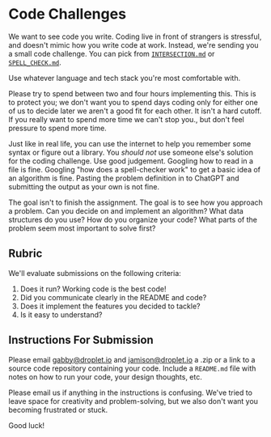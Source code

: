 # Code Challenges

We want to see code you write. Coding live in front of strangers is stressful,
and doesn't mimic how you write code at work. Instead, we're sending you a small
code challenge. You can pick from [`INTERSECTION.md`](./INTERSECTION.md) or
[`SPELL_CHECK.md`](./SPELL_CHECK.md).

Use whatever language and tech stack you're most comfortable with.

Please try to spend between two and four hours implementing this. This is to
protect you; we don't want you to spend days coding only for either one of us to
decide later we aren't a good fit for each other. It isn't a hard cutoff. If you
really want to spend more time we can't stop you., but don't feel pressure to
spend more time.

Just like in real life, you can use the internet to help you remember some
syntax or figure out a library. You _should not_ use someone else's solution for
the coding challenge. Use good judgement. Googling how to read in a file is
fine. Googling "how does a spell-checker work" to get a basic idea of an
algorithm is fine. Pasting the problem definition in to ChatGPT and submitting
the output as your own is not fine.

The goal isn't to finish the assignment. The goal is to see how you approach a
problem. Can you decide on and implement an algorithm? What data structures do
you use? How do you organize your code? What parts of the problem seem most
important to solve first?

## Rubric

We'll evaluate submissions on the following criteria:

1. Does it run? Working code is the best code!
1. Did you communicate clearly in the README and code?
1. Does it implement the features you decided to tackle?
1. Is it easy to understand?

## Instructions For Submission

Please email [gabby@droplet.io](mailto:gabby@droplet.io) and
[jamison@droplet.io](mailto:jamison@droplet.io) a .zip or a link to a source
code repository containing your code. Include a `README.md` file with notes on
how to run your code, your design thoughts, etc.

Please email us if anything in the instructions is confusing. We've tried to
leave space for creativity and problem-solving, but we also don't want you
becoming frustrated or stuck.

Good luck!
